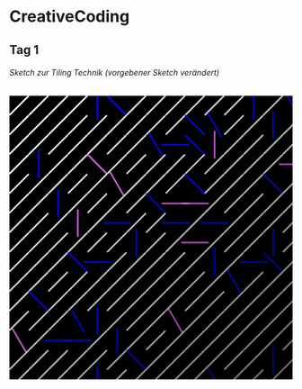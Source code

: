 # CreativeCoding

## Tag 1

###### Sketch zur Tiling Technik (vorgebener Sketch verändert)

![Sketch_example Output](D1_Tiling.png)
